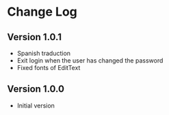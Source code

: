 Change Log
==========
Version 1.0.1
-----------
* Spanish traduction
* Exit login when the user has changed the password
* Fixed fonts of EditText

Version 1.0.0
------------------
* Initial version
